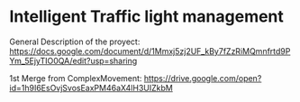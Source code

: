 # Intelligent Traffic light management

General Description of the proyect:
https://docs.google.com/document/d/1Mmxj5zj2UF_kBy7fZzRiMQmnfrtd9PYm_5EjyTIO0QA/edit?usp=sharing

1st Merge from ComplexMovement:
https://drive.google.com/open?id=1h9I6EsOvjSvosEaxPM46aX4lH3UIZkbM
